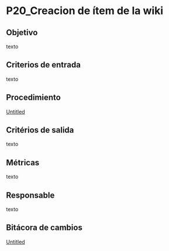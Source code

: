 # P20_Creacion de ítem de la wiki

## **Objetivo**

texto

## **Criterios de entrada**

texto

## **Procedimiento**

[Untitled](P20_Creacion%20de%20i%CC%81tem%20de%20la%20wiki%201c63004a533c4261979129dee36c2501/Untitled%20Database%2021568c4398914443977ee328c3326486.csv)

## **Critérios de salida**

texto

## **Métricas**

texto

## **Responsable**

texto

## Bitácora de cambios

[Untitled](P20_Creacion%20de%20i%CC%81tem%20de%20la%20wiki%201c63004a533c4261979129dee36c2501/Untitled%20Database%20d5a37399b872482e96d07c7fdd56662b.csv)
